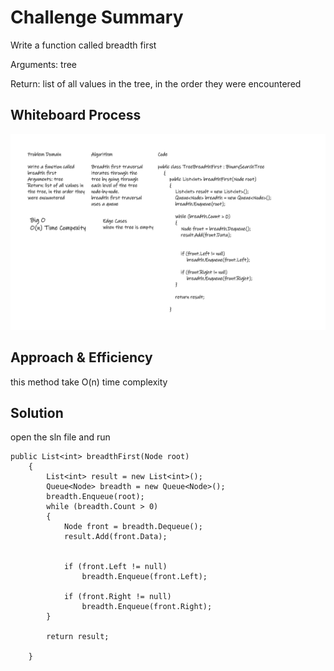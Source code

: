 # Challenge Summary
Write a function called breadth first

Arguments: tree

Return: list of all values in the tree, in the order they were encountered

## Whiteboard Process
![Whiteboard](Whiteboard.png)

## Approach & Efficiency
this method take O(n) time complexity

## Solution
open the sln file and run


 

    
            
    public List<int> breadthFirst(Node root)
        {
            List<int> result = new List<int>();
            Queue<Node> breadth = new Queue<Node>();
            breadth.Enqueue(root);
            while (breadth.Count > 0)
            {
                Node front = breadth.Dequeue();
                result.Add(front.Data);


                if (front.Left != null)
                    breadth.Enqueue(front.Left);

                if (front.Right != null)
                    breadth.Enqueue(front.Right);
            }

            return result;

        }
